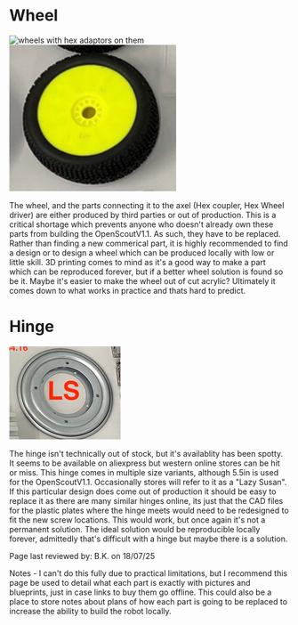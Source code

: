 # Wheel
<p float="center">
  <img src="../../Documentation/Images/wheels_1.jpeg" title="wheels with hex adaptors on them" width="300"/>
  <img src="../../Documentation/Images/wheel.PNG" title="wheels without hex adaptor" width="300"/>
</p>

The wheel, and the parts connecting it to the axel (Hex coupler, Hex Wheel driver) are either produced by third parties or out of production. This is a critical shortage which prevents anyone who doesn't already own these parts from building the OpenScoutV1.1. As such, they have to be replaced. Rather than finding a new commerical part, it is highly recommended to find a design or to design a wheel which can be produced locally with low or little skill. 3D printing comes to mind as it's a good way to make a part which can be reproduced forever, but if a better wheel solution is found so be it. Maybe it's easier to make the wheel out of cut acrylic? Ultimately it comes down to what works in practice and thats hard to predict.


# Hinge
<p float="left">
  <img src="../../Documentation/Images/hinge.PNG" title="hinge" width="200"/>
</p>

The hinge isn't technically out of stock, but it's availablity has been spotty. It seems to be available on aliexpress but western online stores can be hit or miss. This hinge comes in multiple size variants, although 5.5in is used for the OpenScoutV1.1. Occasionally stores will refer to it as a "Lazy Susan". If this particular design does come out of production it should be easy to replace it as there are many similar hinges online, its just that the CAD files for the plastic plates where the hinge meets would need to be redesigned to fit the new screw locations. This would work, but once again it's not a permanent solution. The ideal solution would be reproducible locally forever, admittedly that's difficult with a hinge but maybe there is a solution. 

Page last reviewed by: B.K. on 18/07/25

Notes - I can't do this fully due to practical limitations, but I recommend this page be used to detail what each part is exactly with pictures and blueprints, just in case links to buy them go offline. This could also be a place to store notes about plans of how each part is going to be replaced to increase the ability to build the robot locally.
